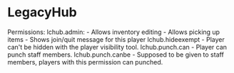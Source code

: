 LegacyHub
=========
Permissions:
  lchub.admin:
    - Allows inventory editing
    - Allows picking up items
    - Shows join/quit message for this player
  lchub.hideexempt
    - Player can't be hidden with the player visibility tool.
  lchub.punch.can
    - Player can punch staff members.
  lchub.punch.canbe
    - Supposed to be given to staff members, players with this permission can punched.
